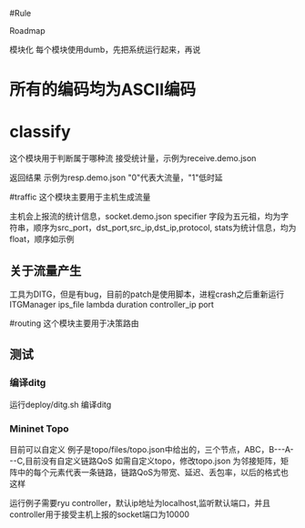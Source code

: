#Rule

Roadmap

模块化
每个模块使用dumb，先把系统运行起来，再说

# 所有的编码均为ASCII编码
# classify
这个模块用于判断属于哪种流
接受统计量，示例为receive.demo.json

返回结果  示例为resp.demo.json "0"代表大流量，"1"低时延


#traffic
这个模块主要用于主机生成流量

主机会上报流的统计信息，socket.demo.json
specifier 字段为五元祖，均为字符串，顺序为src_port，dst_port,src_ip,dst_ip,protocol,
stats为统计信息，均为float，顺序如示例

## 关于流量产生
工具为DITG，但是有bug，目前的patch是使用脚本，进程crash之后重新运行
ITGManager ips_file lambda duration controller_ip port

#routing
这个模块主要用于决策路由


## 测试
###  编译ditg
运行deploy/ditg.sh 编译ditg
### Mininet Topo
目前可以自定义
例子是topo/files/topo.json中给出的，三个节点，ABC，B---A---C,目前没有自定义链路QoS
如需自定义topo，修改topo.json
为邻接矩阵，矩阵中的每个元素代表一条链路，链路QoS为带宽、延迟、丢包率，以后的格式也这样
 
运行例子需要ryu controller，默认ip地址为localhost,监听默认端口，并且controller用于接受主机上报的socket端口为10000





